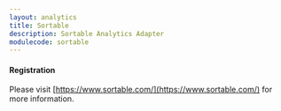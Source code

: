 ```yaml
---
layout: analytics
title: Sortable
description: Sortable Analytics Adapter
modulecode: sortable
---
```


#### Registration

Please visit [https://www.sortable.com/](https://www.sortable.com/) for more information.

